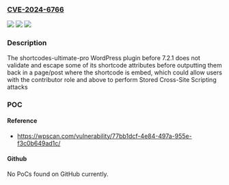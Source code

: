 ### [CVE-2024-6766](https://cve.mitre.org/cgi-bin/cvename.cgi?name=CVE-2024-6766)
![](https://img.shields.io/static/v1?label=Product&message=shortcodes-ultimate-pro&color=blue)
![](https://img.shields.io/static/v1?label=Version&message=0%3C%207.2.1%20&color=brighgreen)
![](https://img.shields.io/static/v1?label=Vulnerability&message=CWE-79%20Cross-Site%20Scripting%20(XSS)&color=brighgreen)

### Description

The shortcodes-ultimate-pro WordPress plugin before 7.2.1 does not validate and escape some of its shortcode attributes before outputting them back in a page/post where the shortcode is embed, which could allow users with the contributor role and above to perform Stored Cross-Site Scripting attacks

### POC

#### Reference
- https://wpscan.com/vulnerability/77bb1dcf-4e84-497a-955e-f3c0b649ad1c/

#### Github
No PoCs found on GitHub currently.


